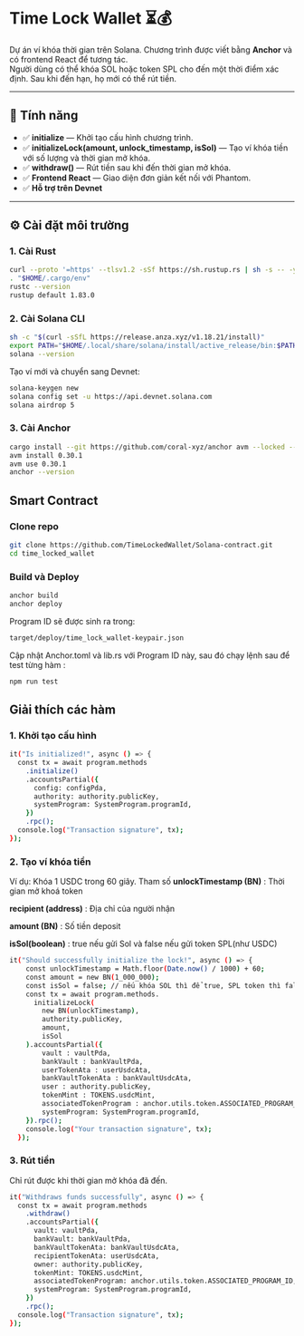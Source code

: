 # Time Lock Wallet ⏳💰  
Dự án ví khóa thời gian trên Solana. Chương trình được viết bằng **Anchor** và có frontend React để tương tác.  
Người dùng có thể khóa SOL hoặc token SPL cho đến một thời điểm xác định. Sau khi đến hạn, họ mới có thể rút tiền.  

---

## 🚀 Tính năng
- ✅ **initialize** — Khởi tạo cấu hình chương trình.  
- ✅ **initializeLock(amount, unlock_timestamp, isSol)** — Tạo ví khóa tiền với số lượng và thời gian mở khóa.  
- ✅ **withdraw()** — Rút tiền sau khi đến thời gian mở khóa.  
- ✅ **Frontend React** — Giao diện đơn giản kết nối với Phantom.  
- ✅ **Hỗ trợ trên Devnet**  

---

## ⚙️ Cài đặt môi trường

### 1. Cài Rust
```bash
curl --proto '=https' --tlsv1.2 -sSf https://sh.rustup.rs | sh -s -- -y
. "$HOME/.cargo/env"
rustc --version
rustup default 1.83.0
```
### 2. Cài Solana CLI
```bash
sh -c "$(curl -sSfL https://release.anza.xyz/v1.18.21/install)"
export PATH="$HOME/.local/share/solana/install/active_release/bin:$PATH"
solana --version
```
Tạo ví mới và chuyển sang Devnet:
```bash
solana-keygen new
solana config set -u https://api.devnet.solana.com
solana airdrop 5
```
### 3. Cài Anchor
```bash
cargo install --git https://github.com/coral-xyz/anchor avm --locked --force
avm install 0.30.1
avm use 0.30.1
anchor --version
```
## Smart Contract 
### Clone repo 
```bash
git clone https://github.com/TimeLockedWallet/Solana-contract.git
cd time_locked_wallet
```
### Build và Deploy
```bash
anchor build
anchor deploy
```
Program ID sẽ được sinh ra trong:
```bash
target/deploy/time_lock_wallet-keypair.json
```
Cập nhật Anchor.toml và lib.rs với Program ID này, sau đó chạy lệnh sau để test từng hàm :
```bash
npm run test
```
## Giải thích các hàm 
### 1. Khởi tạo cấu hình 
```bash
it("Is initialized!", async () => {
  const tx = await program.methods
    .initialize()
    .accountsPartial({
      config: configPda,
      authority: authority.publicKey,
      systemProgram: SystemProgram.programId,
    })
    .rpc();
  console.log("Transaction signature", tx);
});
```
### 2. Tạo ví khóa tiền
Ví dụ: Khóa 1 USDC trong 60 giây.
Tham số 
**unlockTimestamp (BN)** : Thời gian mở khoá token

**recipient (address)** : Địa chỉ của người nhận 

**amount (BN)** : Số tiền deposit 

**isSol(boolean)** : true nếu gửi Sol và false nếu gửi token SPL(như USDC)
```bash
it("Should successfully initialize the lock!", async () => {
    const unlockTimestamp = Math.floor(Date.now() / 1000) + 60;
    const amount = new BN(1_000_000); 
    const isSol = false; // nếu khóa SOL thì để true, SPL token thì false
    const tx = await program.methods.
      initializeLock(
        new BN(unlockTimestamp),
        authority.publicKey,
        amount,
        isSol
    ).accountsPartial({
        vault : vaultPda,
        bankVault : bankVaultPda,
        userTokenAta : userUsdcAta,
        bankVaultTokenAta : bankVaultUsdcAta,
        user : authority.publicKey,
        tokenMint : TOKENS.usdcMint,
        associatedTokenProgram : anchor.utils.token.ASSOCIATED_PROGRAM_ID,
        systemProgram: SystemProgram.programId,
    }).rpc();
    console.log("Your transaction signature", tx);
  });
```
### 3. Rút tiền
Chỉ rút được khi thời gian mở khóa đã đến.
```bash
it("Withdraws funds successfully", async () => {
  const tx = await program.methods
    .withdraw()
    .accountsPartial({
      vault: vaultPda,
      bankVault: bankVaultPda,
      bankVaultTokenAta: bankVaultUsdcAta,
      recipientTokenAta: userUsdcAta,
      owner: authority.publicKey,
      tokenMint: TOKENS.usdcMint,
      associatedTokenProgram: anchor.utils.token.ASSOCIATED_PROGRAM_ID,
      systemProgram: SystemProgram.programId,
    })
    .rpc();
  console.log("Transaction signature", tx);
});
```
